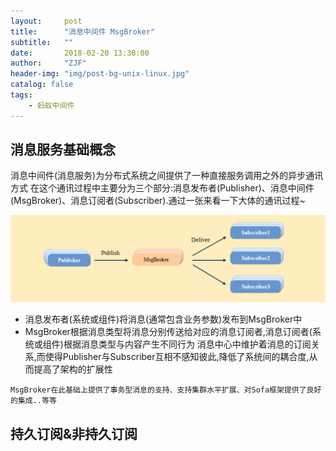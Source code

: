 ```yaml
---
layout:     post
title:      "消息中间件 MsgBroker"
subtitle:   ""
date:       2018-02-20 13:30:00
author:     "ZJF"
header-img: "img/post-bg-unix-linux.jpg"
catalog: false
tags:
    - 蚂蚁中间件
---
```

## 消息服务基础概念
消息中间件(消息服务)为分布式系统之间提供了一种直接服务调用之外的异步通讯方式
在这个通讯过程中主要分为三个部分:消息发布者(Publisher)、消息中间件(MsgBroker)、消息订阅者(Subscriber).通过一张来看一下大体的通讯过程~

![img](/img/in-post/MsgBroker1.png)

* 消息发布者(系统或组件)将消息(通常包含业务参数)发布到MsgBroker中
* MsgBroker根据消息类型将消息分别传送给对应的消息订阅者,消息订阅者(系统或组件)根据消息类型与内容产生不同行为
消息中心中维护着消息的订阅关系,而使得Publisher与Subscriber互相不感知彼此,降低了系统间的耦合度,从而提高了架构的扩展性

`MsgBroker在此基础上提供了事务型消息的支持、支持集群水平扩展、对Sofa框架提供了良好的集成..等等`


## 持久订阅&非持久订阅








